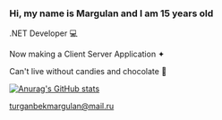 ### Hi, my name is Margulan and I am 15 years old

.NET Developer 💻

Now making a Client Server Application ✦

Can't live without candies and chocolate 🍩

[![Anurag's GitHub stats](https://github-readme-stats.vercel.app/api?username=mrgln&theme=buefy)](https://github.com/anuraghazra/github-readme-stats)

[turganbekmargulan@mail.ru](turganbekmargulan@mail.ru)
